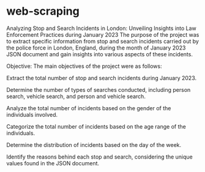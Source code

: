 # web-scraping
Analyzing Stop and Search Incidents in London: Unveiling Insights into Law Enforcement Practices during January 2023
The purpose of the project was to extract specific information from stop and search incidents carried out by the police force in London, England, during the month of January 2023 JSON document and gain insights into various aspects of these incidents.

Objective: The main objectives of the project were as follows:

Extract the total number of stop and search incidents during January 2023.

Determine the number of types of searches conducted, including person search, vehicle search, and person and vehicle search.

Analyze the total number of incidents based on the gender of the individuals involved.

Categorize the total number of incidents based on the age range of the individuals.

Determine the distribution of incidents based on the day of the week.

Identify the reasons behind each stop and search, considering the unique values found in the JSON document.

